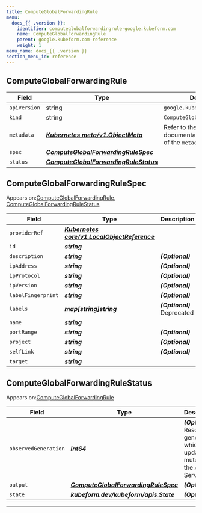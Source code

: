 ```yaml
---
title: ComputeGlobalForwardingRule
menu:
  docs_{{ .version }}:
    identifier: computeglobalforwardingrule-google.kubeform.com
    name: ComputeGlobalForwardingRule
    parent: google.kubeform.com-reference
    weight: 1
menu_name: docs_{{ .version }}
section_menu_id: reference
---
```


## ComputeGlobalForwardingRule
| Field | Type | Description |
| ------ | ----- | ----------- |
| `apiVersion` | string | `google.kubeform.com/v1alpha1` |
|    `kind` | string | `ComputeGlobalForwardingRule` |
| `metadata` | ***[Kubernetes meta/v1.ObjectMeta](https://kubernetes.io/docs/reference/generated/kubernetes-api/v1.13/#objectmeta-v1-meta)***|Refer to the Kubernetes API documentation for the fields of the `metadata` field.|
| `spec` | ***[ComputeGlobalForwardingRuleSpec](#ComputeGlobalForwardingRuleSpec)***||
| `status` | ***[ComputeGlobalForwardingRuleStatus](#ComputeGlobalForwardingRuleStatus)***||
## ComputeGlobalForwardingRuleSpec

Appears on:[ComputeGlobalForwardingRule](#ComputeGlobalForwardingRule), [ComputeGlobalForwardingRuleStatus](#ComputeGlobalForwardingRuleStatus)

| Field | Type | Description |
| ------ | ----- | ----------- |
| `providerRef` | ***[Kubernetes core/v1.LocalObjectReference](https://kubernetes.io/docs/reference/generated/kubernetes-api/v1.13/#localobjectreference-v1-core)***||
| `id` | ***string***||
| `description` | ***string***| ***(Optional)*** |
| `ipAddress` | ***string***| ***(Optional)*** |
| `ipProtocol` | ***string***| ***(Optional)*** |
| `ipVersion` | ***string***| ***(Optional)*** |
| `labelFingerprint` | ***string***| ***(Optional)*** |
| `labels` | ***map[string]string***| ***(Optional)*** Deprecated|
| `name` | ***string***||
| `portRange` | ***string***| ***(Optional)*** |
| `project` | ***string***| ***(Optional)*** |
| `selfLink` | ***string***| ***(Optional)*** |
| `target` | ***string***||
## ComputeGlobalForwardingRuleStatus

Appears on:[ComputeGlobalForwardingRule](#ComputeGlobalForwardingRule)

| Field | Type | Description |
| ------ | ----- | ----------- |
| `observedGeneration` | ***int64***| ***(Optional)*** Resource generation, which is updated on mutation by the API Server.|
| `output` | ***[ComputeGlobalForwardingRuleSpec](#ComputeGlobalForwardingRuleSpec)***| ***(Optional)*** |
| `state` | ***kubeform.dev/kubeform/apis.State***| ***(Optional)*** |
---
